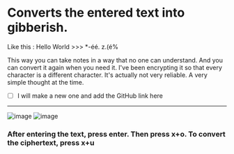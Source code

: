 # Converts the entered text into gibberish.

Like this : Hello World >>> *-éé. z.(é%

This way you can take notes in a way that no one can understand. And you can convert it again when you need it.
I've been encrypting it so that every character is a different character. It's actually not very reliable. A very simple thought at the time.
 - [ ] I will make a new one and add the GitHub link here
---

![image](https://github.com/user-attachments/assets/58d9dd2c-3013-42f6-b493-7802b8456309)
![image](https://github.com/user-attachments/assets/612031b6-2cd8-498f-8886-9f1a646f98bc) 
### After entering the text, press enter. Then press x+o. To convert the ciphertext, press x+u

